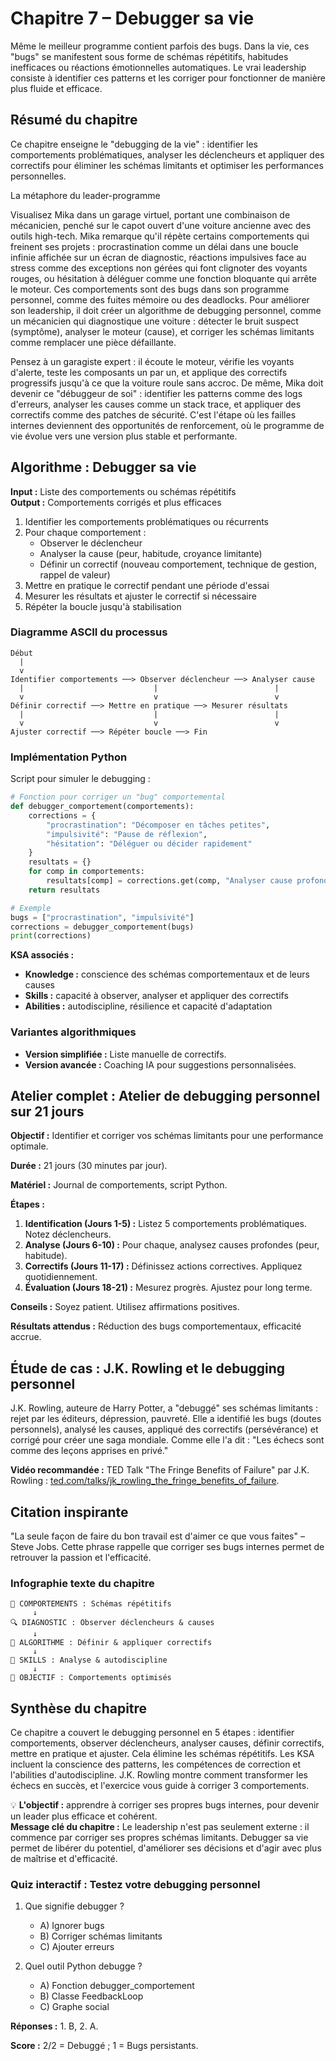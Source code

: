 # Chapitre 7 – Debugger sa vie

Même le meilleur programme contient parfois des bugs. Dans la vie, ces "bugs" se manifestent sous forme de schémas répétitifs, habitudes inefficaces ou réactions émotionnelles automatiques. Le vrai leadership consiste à identifier ces patterns et les corriger pour fonctionner de manière plus fluide et efficace.

## Résumé du chapitre
Ce chapitre enseigne le "debugging de la vie" : identifier les comportements problématiques, analyser les déclencheurs et appliquer des correctifs pour éliminer les schémas limitants et optimiser les performances personnelles.

La métaphore du leader-programme

Visualisez Mika dans un garage virtuel, portant une combinaison de mécanicien, penché sur le capot ouvert d'une voiture ancienne avec des outils high-tech. Mika remarque qu'il répète certains comportements qui freinent ses projets : procrastination comme un délai dans une boucle infinie affichée sur un écran de diagnostic, réactions impulsives face au stress comme des exceptions non gérées qui font clignoter des voyants rouges, ou hésitation à déléguer comme une fonction bloquante qui arrête le moteur. Ces comportements sont des bugs dans son programme personnel, comme des fuites mémoire ou des deadlocks. Pour améliorer son leadership, il doit créer un algorithme de debugging personnel, comme un mécanicien qui diagnostique une voiture : détecter le bruit suspect (symptôme), analyser le moteur (cause), et corriger les schémas limitants comme remplacer une pièce défaillante.

Pensez à un garagiste expert : il écoute le moteur, vérifie les voyants d'alerte, teste les composants un par un, et applique des correctifs progressifs jusqu'à ce que la voiture roule sans accroc. De même, Mika doit devenir ce "débuggeur de soi" : identifier les patterns comme des logs d'erreurs, analyser les causes comme un stack trace, et appliquer des correctifs comme des patches de sécurité. C'est l'étape où les failles internes deviennent des opportunités de renforcement, où le programme de vie évolue vers une version plus stable et performante.

## Algorithme : Debugger sa vie

**Input :** Liste des comportements ou schémas répétitifs  
**Output :** Comportements corrigés et plus efficaces

1. Identifier les comportements problématiques ou récurrents
2. Pour chaque comportement :
   - Observer le déclencheur
   - Analyser la cause (peur, habitude, croyance limitante)
   - Définir un correctif (nouveau comportement, technique de gestion, rappel de valeur)
3. Mettre en pratique le correctif pendant une période d'essai
4. Mesurer les résultats et ajuster le correctif si nécessaire
5. Répéter la boucle jusqu'à stabilisation

### Diagramme ASCII du processus

```
Début
  |
  v
Identifier comportements ──> Observer déclencheur ──> Analyser cause
  |                             |                          |
  v                             v                          v
Définir correctif ──> Mettre en pratique ──> Mesurer résultats
  |                             |                          |
  v                             v                          v
Ajuster correctif ──> Répéter boucle ──> Fin
```

### Implémentation Python

Script pour simuler le debugging :

```python
# Fonction pour corriger un "bug" comportemental
def debugger_comportement(comportements):
    corrections = {
        "procrastination": "Décomposer en tâches petites",
        "impulsivité": "Pause de réflexion",
        "hésitation": "Déléguer ou décider rapidement"
    }
    resultats = {}
    for comp in comportements:
        resultats[comp] = corrections.get(comp, "Analyser cause profonde")
    return resultats

# Exemple
bugs = ["procrastination", "impulsivité"]
corrections = debugger_comportement(bugs)
print(corrections)
```

**KSA associés :**
- **Knowledge :** conscience des schémas comportementaux et de leurs causes
- **Skills :** capacité à observer, analyser et appliquer des correctifs
- **Abilities :** autodiscipline, résilience et capacité d'adaptation

### Variantes algorithmiques
- **Version simplifiée :** Liste manuelle de correctifs.
- **Version avancée :** Coaching IA pour suggestions personnalisées.

## Atelier complet : Atelier de debugging personnel sur 21 jours

**Objectif :** Identifier et corriger vos schémas limitants pour une performance optimale.

**Durée :** 21 jours (30 minutes par jour).

**Matériel :** Journal de comportements, script Python.

**Étapes :**
1. **Identification (Jours 1-5) :** Listez 5 comportements problématiques. Notez déclencheurs.
2. **Analyse (Jours 6-10) :** Pour chaque, analysez causes profondes (peur, habitude).
3. **Correctifs (Jours 11-17) :** Définissez actions correctives. Appliquez quotidiennement.
4. **Évaluation (Jours 18-21) :** Mesurez progrès. Ajustez pour long terme.

**Conseils :** Soyez patient. Utilisez affirmations positives.

**Résultats attendus :** Réduction des bugs comportementaux, efficacité accrue.

## Étude de cas : J.K. Rowling et le debugging personnel

J.K. Rowling, auteure de Harry Potter, a "debuggé" ses schémas limitants : rejet par les éditeurs, dépression, pauvreté. Elle a identifié les bugs (doutes personnels), analysé les causes, appliqué des correctifs (persévérance) et corrigé pour créer une saga mondiale. Comme elle l'a dit : "Les échecs sont comme des leçons apprises en privé."

**Vidéo recommandée :** TED Talk "The Fringe Benefits of Failure" par J.K. Rowling : [ted.com/talks/jk_rowling_the_fringe_benefits_of_failure](https://www.ted.com/talks/jk_rowling_the_fringe_benefits_of_failure).

## Citation inspirante

"La seule façon de faire du bon travail est d'aimer ce que vous faites" – Steve Jobs. Cette phrase rappelle que corriger ses bugs internes permet de retrouver la passion et l'efficacité.

### Infographie texte du chapitre

```
🐛 COMPORTEMENTS : Schémas répétitifs
     ↓
🔍 DIAGNOSTIC : Observer déclencheurs & causes
     ↓
🔄 ALGORITHME : Définir & appliquer correctifs
     ↓
🔧 SKILLS : Analyse & autodiscipline
     ↓
🎯 OBJECTIF : Comportements optimisés
```

## Synthèse du chapitre
Ce chapitre a couvert le debugging personnel en 5 étapes : identifier comportements, observer déclencheurs, analyser causes, définir correctifs, mettre en pratique et ajuster. Cela élimine les schémas répétitifs. Les KSA incluent la conscience des patterns, les compétences de correction et l'abilities d'autodiscipline. J.K. Rowling montre comment transformer les échecs en succès, et l'exercice vous guide à corriger 3 comportements.

💡 **L'objectif :** apprendre à corriger ses propres bugs internes, pour devenir un leader plus efficace et cohérent.  
**Message clé du chapitre :** Le leadership n'est pas seulement externe : il commence par corriger ses propres schémas limitants. Debugger sa vie permet de libérer du potentiel, d'améliorer ses décisions et d'agir avec plus de maîtrise et d'efficacité.

### Quiz interactif : Testez votre debugging personnel

1. Que signifie debugger ?
   - A) Ignorer bugs
   - B) Corriger schémas limitants
   - C) Ajouter erreurs

2. Quel outil Python debugge ?
   - A) Fonction debugger_comportement
   - B) Classe FeedbackLoop
   - C) Graphe social

**Réponses :** 1. B, 2. A.

**Score :** 2/2 = Debuggé ; 1 = Bugs persistants.
